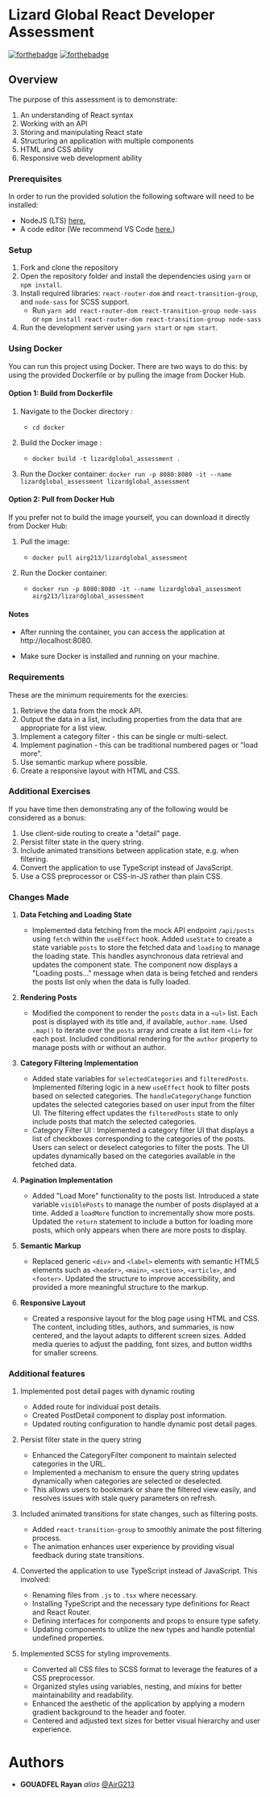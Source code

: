 # Lizard Global React Developer Assessment

[![forthebadge](http://forthebadge.com/images/badges/built-with-love.svg)](http://forthebadge.com) [![forthebadge](http://forthebadge.com/images/badges/powered-by-electricity.svg)](http://forthebadge.com)

## Overview

The purpose of this assessment is to demonstrate:

1. An understanding of React syntax
2. Working with an API
3. Storing and manipulating React state
4. Structuring an application with multiple components
5. HTML and CSS ability
6. Responsive web development ability

### Prerequisites

In order to run the provided solution the following software will need to be installed:

- NodeJS (LTS) [here.](https://nodejs.org/en/)
- A code editor (We recommend VS Code [here.](https://code.visualstudio.com/))

### Setup

1. Fork and clone the repository
2. Open the repository folder and install the dependencies using `yarn` or `npm install`.
3. Install required libraries: `react-router-dom` and `react-transition-group`, and `node-sass` for SCSS support.
   - Run `yarn add react-router-dom react-transition-group node-sass` or `npm install react-router-dom react-transition-group node-sass`
4. Run the development server using `yarn start` or `npm start`.

### Using Docker

You can run this project using Docker. There are two ways to do this: by using the provided Dockerfile or by pulling the image from Docker Hub.

#### Option 1: Build from Dockerfile

1. Navigate to the Docker directory :
   - `cd docker`

2. Build the Docker image :
   - `docker build -t lizardglobal_assessment .`

3. Run the Docker container:
`docker run -p 8080:8080 -it --name lizardglobal_assessment lizardglobal_assessment`

#### Option 2: Pull from Docker Hub
If you prefer not to build the image yourself, you can download it directly from Docker Hub:

1. Pull the image:
   - `docker pull airg213/lizardglobal_assessment`

2. Run the Docker container:
   - `docker run -p 8080:8080 -it --name lizardglobal_assessment airg213/lizardglobal_assessment`

#### Notes
- After running the container, you can access the application at http://localhost:8080.

- Make sure Docker is installed and running on your machine.

### Requirements

These are the minimum requirements for the exercies:

1. Retrieve the data from the mock API.
2. Output the data in a list, including properties from the data that are appropriate for a list view.
3. Implement a category filter - this can be single or multi-select.
4. Implement pagination - this can be traditional numbered pages or "load more".
5. Use semantic markup where possible.
6. Create a responsive layout with HTML and CSS.

### Additional Exercises

If you have time then demonstrating any of the following would be considered as a bonus:

1. Use client-side routing to create a "detail" page.
2. Persist filter state in the query string.
3. Include animated transitions between application state, e.g. when filtering.
4. Convert the application to use TypeScript instead of JavaScript.
5. Use a CSS preprocessor or CSS-in-JS rather than plain CSS.

### Changes Made

1. **Data Fetching and Loading State**
   - Implemented data fetching from the mock API endpoint `/api/posts` using `fetch` within the `useEffect` hook. Added `useState` to create a state variable `posts` to store the fetched data and `loading` to manage the loading state. This handles asynchronous data retrieval and updates the component state. The component now displays a "Loading posts..." message when data is being fetched and renders the posts list only when the data is fully loaded.

2. **Rendering Posts**
   - Modified the component to render the `posts` data in a `<ul>` list. Each post is displayed with its title and, if available, `author.name`. Used `.map()` to iterate over the `posts` array and create a list item `<li>` for each post. Included conditional rendering for the `author` property to manage posts with or without an author.

3. **Category Filtering Implementation**
   - Added state variables for `selectedCategories` and `filteredPosts`. Implemented filtering logic in a new `useEffect` hook to filter posts based on selected categories. The `handleCategoryChange` function updates the selected categories based on user input from the filter UI. The filtering effect updates the `filteredPosts` state to only include posts that match the selected categories.
   - Category Filter UI : Implemented a category filter UI that displays a list of checkboxes corresponding to the categories of the posts. Users can select or deselect categories to filter the posts. The UI updates dynamically based on the categories available in the fetched data.

4. **Pagination Implementation**
   - Added "Load More" functionality to the posts list. Introduced a state variable `visiblePosts` to manage the number of posts displayed at a time. Added a `loadMore` function to incrementally show more posts. Updated the `return` statement to include a button for loading more posts, which only appears when there are more posts to display.

5. **Semantic Markup**
   - Replaced generic `<div>` and `<label>` elements with semantic HTML5 elements such as `<header>`, `<main>`, `<section>`, `<article>`, and `<footer>`. Updated the structure to improve accessibility, and provided a more meaningful structure to the markup.

6. **Responsive Layout** 
   - Created a responsive layout for the blog page using HTML and CSS. The content, including titles, authors, and summaries, is now centered, and the layout adapts to different screen sizes. Added media queries to adjust the padding, font sizes, and button widths for smaller screens.

### Additional features

1. Implemented post detail pages with dynamic routing
   - Added route for individual post details.
   - Created PostDetail component to display post information.
   - Updated routing configuration to handle dynamic post detail pages.

2. Persist filter state in the query string
   - Enhanced the CategoryFilter component to maintain selected categories in the URL.
   - Implemented a mechanism to ensure the query string updates dynamically when categories are selected or deselected.
   - This allows users to bookmark or share the filtered view easily, and resolves issues with stale query parameters on refresh.

3. Included animated transitions for state changes, such as filtering posts.
   - Added `react-transition-group` to smoothly animate the post filtering process.
   - The animation enhances user experience by providing visual feedback during state transitions.

4. Converted the application to use TypeScript instead of JavaScript. This involved:
   - Renaming files from `.js` to `.tsx` where necessary.
   - Installing TypeScript and the necessary type definitions for React and React Router.
   - Defining interfaces for components and props to ensure type safety.
   - Updating components to utilize the new types and handle potential undefined properties.

5. Implemented SCSS for styling improvements.
   - Converted all CSS files to SCSS format to leverage the features of a CSS preprocessor.
   - Organized styles using variables, nesting, and mixins for better maintainability and readability.
   - Enhanced the aesthetic of the application by applying a modern gradient background to the header and footer.
   - Centered and adjusted text sizes for better visual hierarchy and user experience.

# Authors 
* **GOUADFEL Rayan** _alias_ [@AirG213](https://github.com/AirG213)
